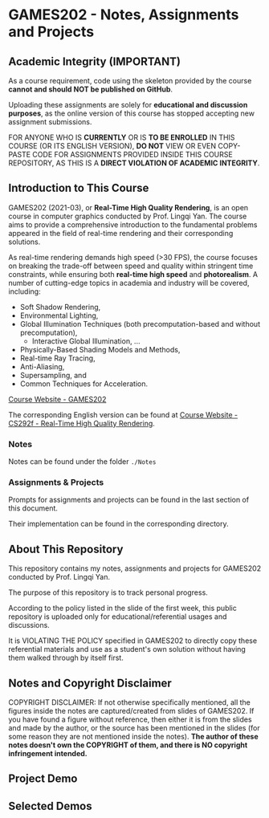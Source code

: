 # GAMES202 - Notes, Assignments and Projects

## Academic Integrity (IMPORTANT)

As a course requirement, code using the skeleton provided by the course **cannot and should NOT be published on GitHub**. 

Uploading these assignments are solely for **educational and discussion purposes**, as the online version of this course has stopped accepting new assignment submissions.

FOR ANYONE WHO IS **CURRENTLY** OR IS **TO BE ENROLLED** IN THIS COURSE (OR ITS ENGLISH VERSION), **DO NOT** VIEW OR EVEN COPY-PASTE CODE FOR ASSIGNMENTS PROVIDED INSIDE THIS COURSE REPOSITORY, AS THIS IS A **DIRECT VIOLATION OF ACADEMIC INTEGRITY**.

## Introduction to This Course

GAMES202 (2021-03), or **Real-Time High Quality Rendering**, is an open course in computer graphics conducted by Prof. Lingqi Yan. The course aims to provide a comprehensive introduction to the fundamental problems appeared in the field of real-time rendering and their corresponding solutions. 

As real-time rendering demands high speed (>30 FPS), the course focuses on breaking the trade-off between speed and quality within stringent time constraints, while ensuring both **real-time high speed** and **photorealism**. A number of cutting-edge topics in academia and industry will be covered, including:

- Soft Shadow Rendering, 
- Environmental Lighting, 
- Global Illumination Techniques (both precomputation-based and without precomputation), 
  - Interactive Global Illumination, ...
- Physically-Based Shading Models and Methods, 
- Real-time Ray Tracing, 
- Anti-Aliasing, 
- Supersampling, and 
- Common Techniques for Acceleration.

[Course Website - GAMES202](https://sites.cs.ucsb.edu/~lingqi/teaching/games202.html)

The corresponding English version can be found at [Course Website - CS292f - Real-Time High Quality Rendering](https://sites.cs.ucsb.edu/~lingqi/teaching/cs292f.html).

### Notes

Notes can be found under the folder `./Notes`

### Assignments & Projects

Prompts for assignments and projects can be found in the last section of this document.

Their implementation can be found in the corresponding directory.



## About This Repository

This repository contains my notes, assignments and projects for GAMES202 conducted by Prof. Lingqi Yan. 

The purpose of this repository is to track personal progress.

According to the policy listed in the slide of the first week, this public repository is uploaded only for educational/referential usages and discussions.

It is VIOLATING THE POLICY specified in GAMES202 to directly copy these referential materials and use as a student's own solution without having them walked through by itself first. 

## Notes and Copyright Disclaimer

COPYRIGHT DISCLAIMER: If not otherwise specifically mentioned, all the figures inside the notes are captured/created from slides of GAMES202. If you have found a figure without reference, then either it is from the slides and made by the author, or the source has been mentioned in the slides (for some reason they are not mentioned inside the notes). **The author of these notes doesn't own the COPYRIGHT of them, and there is NO copyright infringement intended.**

## Project Demo

## Selected Demos
